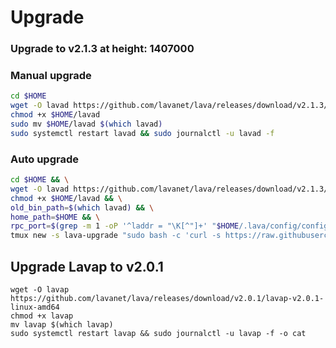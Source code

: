 # Upgrade

### Upgrade to v2.1.3 at height: 1407000

### Manual upgrade <a href="#manual" id="manual"></a>

```bash
cd $HOME
wget -O lavad https://github.com/lavanet/lava/releases/download/v2.1.3/lavad-v2.1.3-linux-amd64
chmod +x $HOME/lavad
sudo mv $HOME/lavad $(which lavad)
sudo systemctl restart lavad && sudo journalctl -u lavad -f
```

### Auto upgrade <a href="#auto" id="auto"></a>



```bash
cd $HOME && \
wget -O lavad https://github.com/lavanet/lava/releases/download/v2.1.3/lavad-v2.1.3-linux-amd64 && \
chmod +x $HOME/lavad && \
old_bin_path=$(which lavad) && \
home_path=$HOME && \
rpc_port=$(grep -m 1 -oP '^laddr = "\K[^"]+' "$HOME/.lava/config/config.toml" | cut -d ':' -f 3) && \
tmux new -s lava-upgrade "sudo bash -c 'curl -s https://raw.githubusercontent.com/appieasahbie/testnet-guides/main/utils/autoupgrade/upgrade.sh | bash -s -- -u \"1407000\" -b lavad -n \"$HOME/lavad\" -o \"$old_bin_path\" -h \"$home_path\" -p \"https://api.lava.aknodes.net//cosmos/gov/v1/proposals/207\" -r \"$rpc_port\"'"
```

## Upgrade Lavap to v2.0.1



```
wget -O lavap https://github.com/lavanet/lava/releases/download/v2.0.1/lavap-v2.0.1-linux-amd64
chmod +x lavap
mv lavap $(which lavap)
sudo systemctl restart lavap && sudo journalctl -u lavap -f -o cat
```
